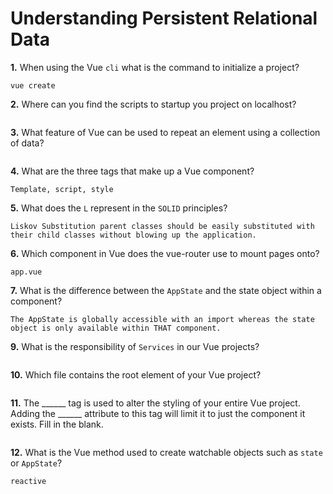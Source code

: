 # Understanding Persistent Relational Data

**1.** When using the Vue `cli` what is the command to initialize a project?
<!-- enter you answer in the space below -->
```
vue create
```
**2.** Where can you find the scripts to startup you project on localhost?
<!-- enter you answer in the space below -->
```

```
**3.** What feature of Vue can be used to repeat an element using a collection of data?
<!-- enter you answer in the space below -->
```

```
**4.** What are the three tags that make up a Vue component?
<!-- enter you answer in the space below -->
```
Template, script, style
```
**5.** What does the `L` represent in the `SOLID` principles?
<!-- enter you answer in the space below -->
```
Liskov Substitution parent classes should be easily substituted with their child classes without blowing up the application.
```
**6.** Which component in Vue does the vue-router use to mount pages onto?
<!-- enter you answer in the space below -->
```
app.vue
```
**7.** What is the difference between the `AppState` and the state object within a component?
<!-- enter you answer in the space below -->
```
The AppState is globally accessible with an import whereas the state object is only available within THAT component.
```
**9.** What is the responsibility of `Services` in our Vue projects?
<!-- enter you answer in the space below -->
```

```
**10.** Which file contains the root element of your Vue project?
<!-- enter you answer in the space below -->
```

```
**11.** The ______ tag is used to alter the styling of your entire Vue project.  Adding the ______ attribute to this tag will limit it to just the component it exists.  Fill in the blank.
<!-- enter you answer in the space below -->
```

```
**12.** What is the Vue method used to create watchable objects such as `state` or `AppState`?
<!-- enter you answer in the space below -->
```
reactive
```